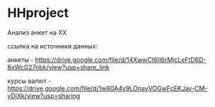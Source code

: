 # HHproject
Анализ анкет на ХХ

ссылка на источники данных:

анкеты - https://drive.google.com/file/d/14XwwCt6ll6rMjcLeFtD6D-8xWcG27nbk/view?usp=share_link

курсы валют - https://drive.google.com/file/d/1w80A4y9LOnayVOGwFcEKJav-CM-vDjXk/view?usp=sharing
